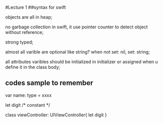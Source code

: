 #Lecture 1
##syntax for swift

objects are all in heap;

no garbage collection in swift, it use pointer counter to detect object without reference;

strong typed;

almost all varible are optional like string?  when not set: nil, set: string;

all attributes varibles should be initialized in initializer or assigned when u define it in the class body;


## codes sample to remember

var name: type = xxxx

let digit  /*  constant */

class viewController: UIViewController{
    let digit 
}

